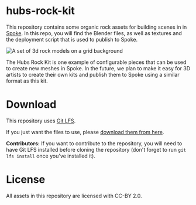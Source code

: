 # hubs-rock-kit

This repository contains some organic rock assets for building scenes in in [Spoke](https://hubs.mozilla.com/spoke). In this repo, you will find the Blender files, as well as textures and the deployment script that is used to publish to Spoke. 

![A set of 3d rock models on a grid background](https://github.com/MozillaReality/hubs-rock-kit/blob/master/assets/RocksInBlender.PNG)

The Hubs Rock Kit is one example of configurable pieces that can be used to create new meshes in Spoke. In the future, we plan to make it easy for 3D artists to create their own kits and publish them to Spoke using a similar format as this kit.

# Download

This repository uses [Git LFS](https://git-lfs.com/).

If you just want the files to use, please [download them from here](https://drive.google.com/drive/folders/17JSgPNEZOc3RsYSU7A-QbNEHRrEvGrQC?usp=sharing).

**Contributors:**
If you want to contribute to the repository, you will need to have Git LFS installed before cloning the repository (don't forget to run `git lfs install` once you've installed it).

# License

All assets in this repository are licensed with CC-BY 2.0.
